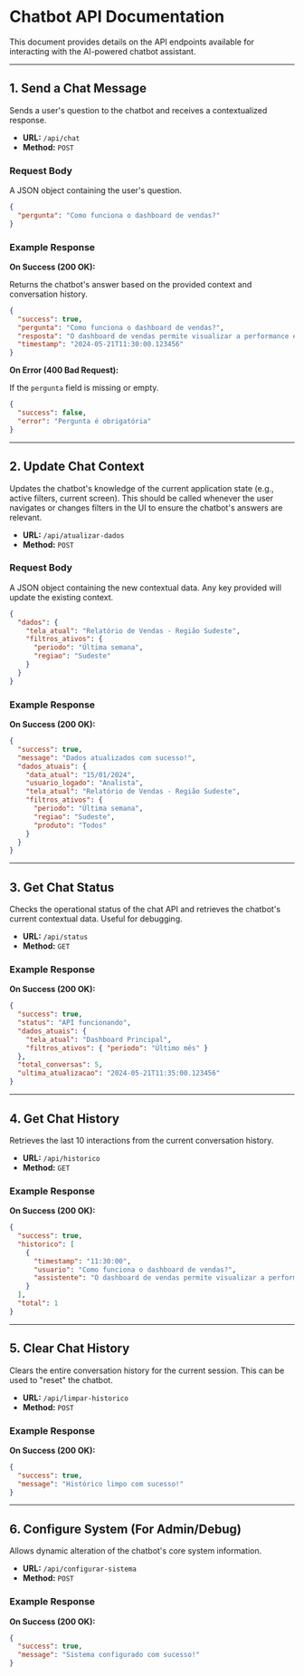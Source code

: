 # Chatbot API Documentation

This document provides details on the API endpoints available for interacting with the AI-powered chatbot assistant.

---

## 1. Send a Chat Message

Sends a user's question to the chatbot and receives a contextualized response.

- **URL:** `/api/chat`
- **Method:** `POST`

### Request Body

A JSON object containing the user's question.

```json
{
  "pergunta": "Como funciona o dashboard de vendas?"
}
```

### Example Response

**On Success (200 OK):**

Returns the chatbot's answer based on the provided context and conversation history.

```json
{
  "success": true,
  "pergunta": "Como funciona o dashboard de vendas?",
  "resposta": "O dashboard de vendas permite visualizar a performance em tempo real, com filtros por período, região e produto. Os gráficos são interativos, permitindo um aprofundamento nos dados (drill-down) ao clicar neles. Precisa de mais alguma ajuda?",
  "timestamp": "2024-05-21T11:30:00.123456"
}
```

**On Error (400 Bad Request):**

If the `pergunta` field is missing or empty.

```json
{
  "success": false,
  "error": "Pergunta é obrigatória"
}
```

---

## 2. Update Chat Context

Updates the chatbot's knowledge of the current application state (e.g., active filters, current screen). This should be called whenever the user navigates or changes filters in the UI to ensure the chatbot's answers are relevant.

- **URL:** `/api/atualizar-dados`
- **Method:** `POST`

### Request Body

A JSON object containing the new contextual data. Any key provided will update the existing context.

```json
{
  "dados": {
    "tela_atual": "Relatório de Vendas - Região Sudeste",
    "filtros_ativos": {
      "periodo": "Última semana",
      "regiao": "Sudeste"
    }
  }
}
```

### Example Response

**On Success (200 OK):**

```json
{
  "success": true,
  "message": "Dados atualizados com sucesso!",
  "dados_atuais": {
    "data_atual": "15/01/2024",
    "usuario_logado": "Analista",
    "tela_atual": "Relatório de Vendas - Região Sudeste",
    "filtros_ativos": {
      "periodo": "Última semana",
      "regiao": "Sudeste",
      "produto": "Todos"
    }
  }
}
```

---

## 3. Get Chat Status

Checks the operational status of the chat API and retrieves the chatbot's current contextual data. Useful for debugging.

- **URL:** `/api/status`
- **Method:** `GET`

### Example Response

**On Success (200 OK):**

```json
{
  "success": true,
  "status": "API funcionando",
  "dados_atuais": {
    "tela_atual": "Dashboard Principal",
    "filtros_ativos": { "periodo": "Último mês" }
  },
  "total_conversas": 5,
  "ultima_atualizacao": "2024-05-21T11:35:00.123456"
}
```

---

## 4. Get Chat History

Retrieves the last 10 interactions from the current conversation history.

- **URL:** `/api/historico`
- **Method:** `GET`

### Example Response

**On Success (200 OK):**

```json
{
  "success": true,
  "historico": [
    {
      "timestamp": "11:30:00",
      "usuario": "Como funciona o dashboard de vendas?",
      "assistente": "O dashboard de vendas permite visualizar a performance em tempo real..."
    }
  ],
  "total": 1
}
```

---

## 5. Clear Chat History

Clears the entire conversation history for the current session. This can be used to "reset" the chatbot.

- **URL:** `/api/limpar-historico`
- **Method:** `POST`

### Example Response

**On Success (200 OK):**

```json
{
  "success": true,
  "message": "Histórico limpo com sucesso!"
}
```

---

## 6. Configure System (For Admin/Debug)

Allows dynamic alteration of the chatbot's core system information.

- **URL:** `/api/configurar-sistema`
- **Method:** `POST`

### Example Response

**On Success (200 OK):**

```json
{
  "success": true,
  "message": "Sistema configurado com sucesso!"
}
```

